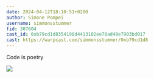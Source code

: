 ```yaml
---
date: 2024-04-12T18:10:51+0200
author: Simone Pompei
username: simmonsstummer
fid: 307604
cast_id: 0xb79cd1d8354198d4413102ee78ad48e7903bd017
cast: https://warpcast.com/simmonsstummer/0xb79cd1d8
---
```

Code is poetry  

![](https://imagedelivery.net/BXluQx4ige9GuW0Ia56BHw/f884a3ea-cc15-4b4f-2f72-938607d13400/original)
